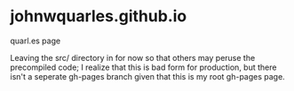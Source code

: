 # johnwquarles.github.io
quarl.es page

Leaving the src/ directory in for now so that others may peruse the precompiled code;
I realize that this is bad form for production, but there isn't a seperate gh-pages branch
given that this is my root gh-pages page.
